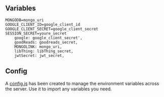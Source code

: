 
## Variables
```
MONGODB=mongo_uri
GOOGLE_CLIENT_ID=google_client_id
GOOGLE_CLIENT_SECRET=google_client_secret
SESSION_SECRET=youre_secret
    google: google_client_secret',
    goodReads: goodreads_secret,
    MONGOLINK: mongo_uri,
    libThing: libThing_secret,
    jwtSecret: jwt_secret,
```

## Config
A [config.js](config.js) has been created to manage the environment variables across the server. Use it to import any variables you need.
